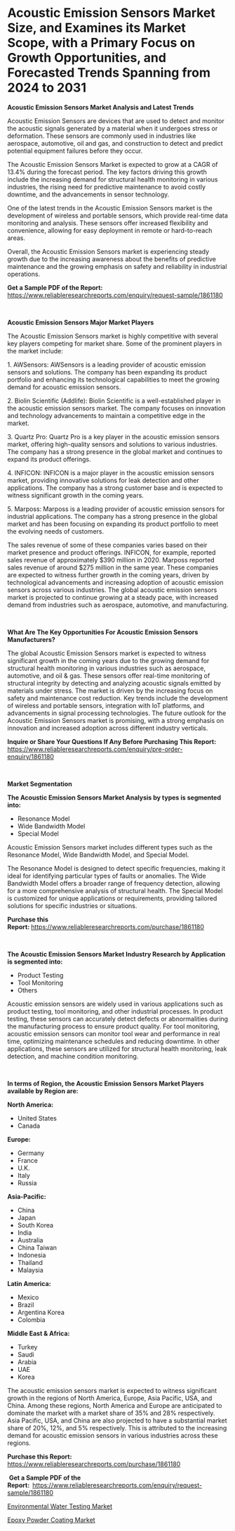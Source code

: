 <p><h1>Acoustic Emission Sensors Market Size, and Examines its Market Scope, with a Primary Focus on Growth Opportunities, and Forecasted Trends Spanning from 2024 to 2031</h1></p><p><strong>Acoustic Emission Sensors Market Analysis and Latest Trends</strong></p>
<p><p>Acoustic Emission Sensors are devices that are used to detect and monitor the acoustic signals generated by a material when it undergoes stress or deformation. These sensors are commonly used in industries like aerospace, automotive, oil and gas, and construction to detect and predict potential equipment failures before they occur.</p><p>The Acoustic Emission Sensors Market is expected to grow at a CAGR of 13.4% during the forecast period. The key factors driving this growth include the increasing demand for structural health monitoring in various industries, the rising need for predictive maintenance to avoid costly downtime, and the advancements in sensor technology.</p><p>One of the latest trends in the Acoustic Emission Sensors market is the development of wireless and portable sensors, which provide real-time data monitoring and analysis. These sensors offer increased flexibility and convenience, allowing for easy deployment in remote or hard-to-reach areas.</p><p>Overall, the Acoustic Emission Sensors market is experiencing steady growth due to the increasing awareness about the benefits of predictive maintenance and the growing emphasis on safety and reliability in industrial operations.</p></p>
<p><strong>Get a Sample PDF of the Report:&nbsp;</strong> <a href="https://www.reliableresearchreports.com/enquiry/request-sample/1861180">https://www.reliableresearchreports.com/enquiry/request-sample/1861180</a></p>
<p>&nbsp;</p>
<p><strong>Acoustic Emission Sensors Major Market Players</strong></p>
<p><p>The Acoustic Emission Sensors market is highly competitive with several key players competing for market share. Some of the prominent players in the market include:</p><p>1. AWSensors: AWSensors is a leading provider of acoustic emission sensors and solutions. The company has been expanding its product portfolio and enhancing its technological capabilities to meet the growing demand for acoustic emission sensors.</p><p>2. Biolin Scientific (Addlife): Biolin Scientific is a well-established player in the acoustic emission sensors market. The company focuses on innovation and technology advancements to maintain a competitive edge in the market.</p><p>3. Quartz Pro: Quartz Pro is a key player in the acoustic emission sensors market, offering high-quality sensors and solutions to various industries. The company has a strong presence in the global market and continues to expand its product offerings.</p><p>4. INFICON: INFICON is a major player in the acoustic emission sensors market, providing innovative solutions for leak detection and other applications. The company has a strong customer base and is expected to witness significant growth in the coming years.</p><p>5. Marposs: Marposs is a leading provider of acoustic emission sensors for industrial applications. The company has a strong presence in the global market and has been focusing on expanding its product portfolio to meet the evolving needs of customers.</p><p>The sales revenue of some of these companies varies based on their market presence and product offerings. INFICON, for example, reported sales revenue of approximately $390 million in 2020. Marposs reported sales revenue of around $275 million in the same year. These companies are expected to witness further growth in the coming years, driven by technological advancements and increasing adoption of acoustic emission sensors across various industries. The global acoustic emission sensors market is projected to continue growing at a steady pace, with increased demand from industries such as aerospace, automotive, and manufacturing.</p></p>
<p>&nbsp;</p>
<p><strong>What Are The Key Opportunities For Acoustic Emission Sensors Manufacturers?</strong></p>
<p><p>The global Acoustic Emission Sensors market is expected to witness significant growth in the coming years due to the growing demand for structural health monitoring in various industries such as aerospace, automotive, and oil & gas. These sensors offer real-time monitoring of structural integrity by detecting and analyzing acoustic signals emitted by materials under stress. The market is driven by the increasing focus on safety and maintenance cost reduction. Key trends include the development of wireless and portable sensors, integration with IoT platforms, and advancements in signal processing technologies. The future outlook for the Acoustic Emission Sensors market is promising, with a strong emphasis on innovation and increased adoption across different industry verticals.</p></p>
<p><strong>Inquire or Share Your Questions If Any Before Purchasing This Report:</strong> <a href="https://www.reliableresearchreports.com/enquiry/pre-order-enquiry/1861180">https://www.reliableresearchreports.com/enquiry/pre-order-enquiry/1861180</a></p>
<p>&nbsp;</p>
<p><strong>Market Segmentation</strong></p>
<p><strong>The Acoustic Emission Sensors Market Analysis by types is segmented into:</strong></p>
<p><ul><li>Resonance Model</li><li>Wide Bandwidth Model</li><li>Special Model</li></ul></p>
<p><p>Acoustic Emission Sensors market includes different types such as the Resonance Model, Wide Bandwidth Model, and Special Model. </p><p>The Resonance Model is designed to detect specific frequencies, making it ideal for identifying particular types of faults or anomalies. The Wide Bandwidth Model offers a broader range of frequency detection, allowing for a more comprehensive analysis of structural health. The Special Model is customized for unique applications or requirements, providing tailored solutions for specific industries or situations.</p></p>
<p><strong>Purchase this Report:&nbsp;</strong><a href="https://www.reliableresearchreports.com/purchase/1861180">https://www.reliableresearchreports.com/purchase/1861180</a></p>
<p>&nbsp;</p>
<p><strong>The Acoustic Emission Sensors Market Industry Research by Application is segmented into:</strong></p>
<p><ul><li>Product Testing</li><li>Tool Monitoring</li><li>Others</li></ul></p>
<p><p>Acoustic emission sensors are widely used in various applications such as product testing, tool monitoring, and other industrial processes. In product testing, these sensors can accurately detect defects or abnormalities during the manufacturing process to ensure product quality. For tool monitoring, acoustic emission sensors can monitor tool wear and performance in real time, optimizing maintenance schedules and reducing downtime. In other applications, these sensors are utilized for structural health monitoring, leak detection, and machine condition monitoring.</p></p>
<p>&nbsp;</p>
<p><strong>In terms of Region, the Acoustic Emission Sensors Market Players available by Region are:</strong></p>
<p>
    <p> <strong> North America: </strong>
        <ul>
            <li>United States</li>
            <li>Canada</li>
        </ul>
        </p> 
    <p> <strong> Europe: </strong>
        <ul>
            <li>Germany</li>
            <li>France</li>
            <li>U.K.</li>
            <li>Italy</li>
            <li>Russia</li>
        </ul>
        </p> 
    <p> <strong> Asia-Pacific: </strong>
        <ul>
            <li>China</li>
            <li>Japan</li>
            <li>South Korea</li>
            <li>India</li>
            <li>Australia</li>
            <li>China Taiwan</li>
            <li>Indonesia</li>
            <li>Thailand</li>
            <li>Malaysia</li>
        </ul>
        </p> 
    <p> <strong> Latin America: </strong>
        <ul>
            <li>Mexico</li>
            <li>Brazil</li>
            <li>Argentina Korea</li>
            <li>Colombia</li>
        </ul>
        </p> 
    <p> <strong> Middle East & Africa: </strong>
        <ul>
            <li>Turkey</li>
            <li>Saudi</li>
            <li>Arabia</li>
            <li>UAE</li>
            <li>Korea</li>
        </ul>
    </p>
    </p>
<p><p>The acoustic emission sensors market is expected to witness significant growth in the regions of North America, Europe, Asia Pacific, USA, and China. Among these regions, North America and Europe are anticipated to dominate the market with a market share of 35% and 28% respectively. Asia Pacific, USA, and China are also projected to have a substantial market share of 20%, 12%, and 5% respectively. This is attributed to the increasing demand for acoustic emission sensors in various industries across these regions.</p></p>
<p><strong>Purchase this Report: </strong><a href="https://www.reliableresearchreports.com/purchase/1861180">https://www.reliableresearchreports.com/purchase/1861180</a></p>
<p>&nbsp;<strong>Get a Sample PDF of the Report:&nbsp;&nbsp;</strong><a href="https://www.reliableresearchreports.com/enquiry/request-sample/1861180">https://www.reliableresearchreports.com/enquiry/request-sample/1861180</a></p>
<p><strong></strong></p>
<p><p><a href="https://fuschia-pecorino-a6d.notion.site/Environmental-Water-Testing-Market-Challenges-Opportunities-and-Growth-Drivers-and-Major-Market-P-1d23cd816fe4457db9d49919310de3b4">Environmental Water Testing Market</a></p><p><a href="https://changeable-paste-463.notion.site/Epoxy-Powder-Coating-Market-Offer-Valuable-Insights-into-Market-Size-Market-Share-Market-Trends-a-e0ba3fff5c2f4bd9b453e587ffdb992e">Epoxy Powder Coating Market</a></p></p>